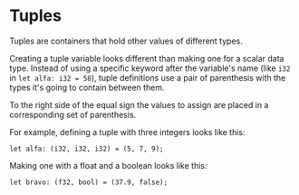 # Tuples

Tuples are containers that hold other values
of different types.

Creating a tuple variable looks different than
making one for a scalar data type.
Instead of using a specific keyword after the variable's
name (like `i32` in `let alfa: i32 = 58`), tuple definitions
use a pair of parenthesis with the types it's
going to contain between them.

To the right side of the equal sign the values
to assign are placed in a corresponding set of
parenthesis.

For example, defining a tuple with three
integers looks like this:

```rust, noplayground
let alfa: (i32, i32, i32) = (5, 7, 9);
```

Making one with a float and a boolean looks
like this:

```rust, noplayground
let bravo: (f32, bool) = (37.9, false);
```
